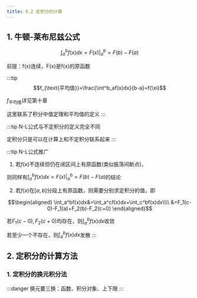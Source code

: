 ```yaml
---
title: 9.2 定积分的计算
---
```


## 1. 牛顿-莱布尼兹公式

$$\int_a^bf(x)dx=F(x)|_a^b=F(b)-F(a)$$

前提：f(x)连续，F(x)是f(x)的原函数


:::tip
$$f_{\text{平均值}}=\frac{\int^b_af(x)dx}{b-a}=f(\xi)$$

$f_{\text{平均值}}$详见第十章

这里联系了积分中值定理和平均值的定义
:::

:::tip
N-L公式与不定积分的定义完全不同

定积分只是可以在计算上和不定积分联系起来
:::

:::tip N-L公式推广
1. 若$f(x)$不连续但仍在闭区间上有原函数(类似振荡间断点)，

则同样有$\int_a^bf(x)dx=F(x)|_a^b=F(b)-F(a)$的结论

2. 若$f(x)$在$[a,b]$分段上有原函数，则需要分别求定积分的值，即

$$\begin{aligned}
    \int_a^bf(x)dx&=\int_a^cf(x)dx+\int_c^bf(x)dx\\\\
&=F_1(c-0)-F_1(a)+F_2(b)-F_2(c+0)
\end{aligned}$$

若$F_1(c-0),F_2(c+0)$均存在，则$\int_a^bf(x)dx$收敛

若至少一个不存在，则$\int_a^bf(x)dx$发散
:::

## 2. 定积分的计算方法

### 1. 定积分的换元积分法

:::danger
换元要三换：函数、积分对象、上下限
:::



